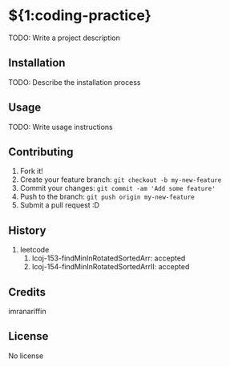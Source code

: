 # ${1:coding-practice}
TODO: Write a project description

## Installation
TODO: Describe the installation process

## Usage
TODO: Write usage instructions

## Contributing
1. Fork it!
2. Create your feature branch: `git checkout -b my-new-feature`
3. Commit your changes: `git commit -am 'Add some feature'`
4. Push to the branch: `git push origin my-new-feature`
5. Submit a pull request :D

## History
1. leetcode
	1. lcoj-153-findMinInRotatedSortedArr: accepted
	2. lcoj-154-findMinInRotatedSortedArrII: accepted

## Credits
imranariffin

## License
No license